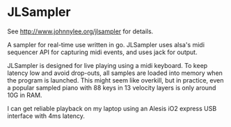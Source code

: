 JLSampler
=========

See http://www.johnnylee.org/jlsampler for details. 

A sampler for real-time use written in go. JLSampler uses alsa's midi sequencer
API for capturing midi events, and uses jack for output.

JLSampler is designed for live playing using a midi keyboard. To keep latency
low and avoid drop-outs, all samples are loaded into memory when the program
is launched. This might seem like overkill, but in practice, even a popular
sampled piano with 88 keys in 13 velocity layers is only around 10G in RAM.

I can get reliable playback on my laptop using an Alesis iO2 express USB
interface with 4ms latency.
